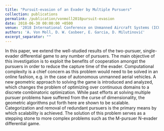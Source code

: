 ```yaml
---
title: "Pursuit-evasion of an Evader by Multiple Pursuers"
collection: publications
permalink: /publication/vonmoll2018pursuit-evasion
date: 2018-06-30 00:00:00 +0500
venue: '2018 International Conference on Unmanned Aircraft Systems (ICUAS)'
authors: 'A. Von Moll, D. W. Casbeer, E. Garcia, D. Milutinović'
excerpt_separator: ""
---
```

In this paper, we extend the well-studied results of the two-pursuer, single-evader differential game to any number of pursuers. The main objective of this investigation is to exploit the benefits of cooperation amongst the pursuers in order to reduce the capture time of the evader. Computational complexity is a chief concern as this problem would need to be solved in an online fashion, e.g. in the case of autonomous unmanned aerial vehicles. A new geometric approach to solving the game is introduced and analyzed, which changes the problem of optimizing over continuous domains to a discrete combinatoric optimization. While past efforts at solving multiple pursuer problems have suffered from the curse of dimensionality, the geometric algorithms put forth here are shown to be scalable. Categorization and removal of redundant pursuers is the primary means by which scalability is achieved. The solution of this problem serves as a stepping stone to more complex problems such as the M-pursuer N-evader differential game.
